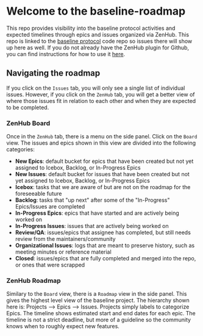 # Welcome to the baseline-roadmap

This repo provides visibility into the baseline protocol activities and expected timelines through epics and issues organized via ZenHub. This repo is linked to the [baseline protocol](https://github.com/ethereum-oasis/baseline) code repo so issues there will show up here as well. If you do not already have the ZenHub plugin for Github, you can find instructions for how to use it [here](https://github.com/marketplace/zenhub).

## Navigating the roadmap

If you click on the `Issues` tab, you will only see a single list of individual issues. However, if you click on the `ZenHub` tab, you will get a better view of where those issues fit in relation to each other and when they are expected to be completed.

### ZenHub Board

Once in the `ZenHub` tab, there is a menu on the side panel. Click on the `Board` view. The issues and epics shown in this view are divided into the following categories:

- **New Epics**: default bucket for epics that have been created but not yet assigned to Icebox, Backlog, or In-Progress Epics
- **New Issues**: default bucket for issues that have been created but not yet assigned to Icebox, Backlog, or In-Progress Epics
- **Icebox**: tasks that we are aware of but are not on the roadmap for the foreseeable future
- **Backlog**: tasks that "up next" after some of the "In-Progress" Epics/Issues are completed
- **In-Progress Epics**: epics that have started and are actively being worked on
- **In-Progress Issues**: issues that are actively being worked on
- **Review/QA**: issues/epics that assignee has completed, but still needs review from the maintainers/community
- **Organizational Issues**: logs that are meant to preserve history, such as meeting minutes or reference material
- **Closed**: issues/epics that are fully completed and merged into the repo, or ones that were scrapped

### ZenHub Roadmap

Similary to the `Board` view, there is a `Roadmap` view in the side panel. This gives the highest level view of the baseline project. The hierarchy shown here is: Projects --> Epics --> Issues. Projects simply labels to categorize Epics. The timeline shows estimated start and end dates for each epic. The timeline is not a strict deadline, but more of a guideline so the community knows when to roughly expect new features.
